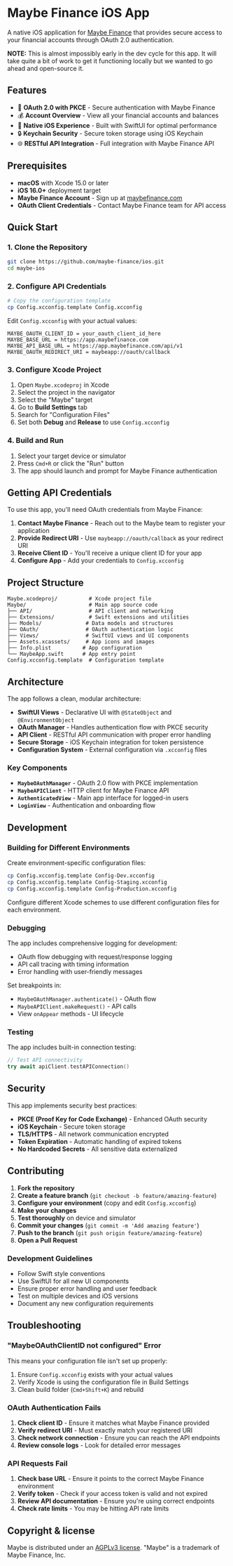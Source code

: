 # Maybe Finance iOS App

A native iOS application for [Maybe Finance](https://maybefinance.com) that provides secure access to your financial accounts through OAuth 2.0 authentication.

**NOTE:** This is almost impossibly early in the dev cycle for this app. It will take quite a bit of work to get it functioning locally but we wanted to go ahead and open-source it.

## Features

- 🔐 **OAuth 2.0 with PKCE** - Secure authentication with Maybe Finance
- 💰 **Account Overview** - View all your financial accounts and balances
- 📱 **Native iOS Experience** - Built with SwiftUI for optimal performance
- 🔒 **Keychain Security** - Secure token storage using iOS Keychain
- 🌐 **RESTful API Integration** - Full integration with Maybe Finance API

## Prerequisites

- **macOS** with Xcode 15.0 or later
- **iOS 16.0+** deployment target
- **Maybe Finance Account** - Sign up at [maybefinance.com](https://maybefinance.com)
- **OAuth Client Credentials** - Contact Maybe Finance team for API access

## Quick Start

### 1. Clone the Repository

```bash
git clone https://github.com/maybe-finance/ios.git
cd maybe-ios
```

### 2. Configure API Credentials

```bash
# Copy the configuration template
cp Config.xcconfig.template Config.xcconfig
```

Edit `Config.xcconfig` with your actual values:

```
MAYBE_OAUTH_CLIENT_ID = your_oauth_client_id_here
MAYBE_BASE_URL = https://app.maybefinance.com
MAYBE_API_BASE_URL = https://app.maybefinance.com/api/v1
MAYBE_OAUTH_REDIRECT_URI = maybeapp://oauth/callback
```

### 3. Configure Xcode Project

1. Open `Maybe.xcodeproj` in Xcode
2. Select the project in the navigator
3. Select the "Maybe" target
4. Go to **Build Settings** tab
5. Search for "Configuration Files"
6. Set both **Debug** and **Release** to use `Config.xcconfig`

### 4. Build and Run

1. Select your target device or simulator
2. Press `Cmd+R` or click the "Run" button
3. The app should launch and prompt for Maybe Finance authentication

## Getting API Credentials

To use this app, you'll need OAuth credentials from Maybe Finance:

1. **Contact Maybe Finance** - Reach out to the Maybe team to register your application
2. **Provide Redirect URI** - Use `maybeapp://oauth/callback` as your redirect URI
3. **Receive Client ID** - You'll receive a unique client ID for your app
4. **Configure App** - Add your credentials to `Config.xcconfig`

## Project Structure

```
Maybe.xcodeproj/          # Xcode project file
Maybe/                    # Main app source code
├── API/                  # API client and networking
├── Extensions/           # Swift extensions and utilities
├── Models/              # Data models and structures
├── OAuth/               # OAuth authentication logic
├── Views/               # SwiftUI views and UI components
├── Assets.xcassets/     # App icons and images
├── Info.plist          # App configuration
└── MaybeApp.swift      # App entry point
Config.xcconfig.template  # Configuration template
```

## Architecture

The app follows a clean, modular architecture:

- **SwiftUI Views** - Declarative UI with `@StateObject` and `@EnvironmentObject`
- **OAuth Manager** - Handles authentication flow with PKCE security
- **API Client** - RESTful API communication with proper error handling
- **Secure Storage** - iOS Keychain integration for token persistence
- **Configuration System** - External configuration via `.xcconfig` files

### Key Components

- **`MaybeOAuthManager`** - OAuth 2.0 flow with PKCE implementation
- **`MaybeAPIClient`** - HTTP client for Maybe Finance API
- **`AuthenticatedView`** - Main app interface for logged-in users
- **`LoginView`** - Authentication and onboarding flow

## Development

### Building for Different Environments

Create environment-specific configuration files:

```bash
cp Config.xcconfig.template Config-Dev.xcconfig
cp Config.xcconfig.template Config-Staging.xcconfig
cp Config.xcconfig.template Config-Production.xcconfig
```

Configure different Xcode schemes to use different configuration files for each environment.

### Debugging

The app includes comprehensive logging for development:

- OAuth flow debugging with request/response logging
- API call tracing with timing information
- Error handling with user-friendly messages

Set breakpoints in:
- `MaybeOAuthManager.authenticate()` - OAuth flow
- `MaybeAPIClient.makeRequest()` - API calls
- View `onAppear` methods - UI lifecycle

### Testing

The app includes built-in connection testing:

```swift
// Test API connectivity
try await apiClient.testAPIConnection()
```

## Security

This app implements security best practices:

- **PKCE (Proof Key for Code Exchange)** - Enhanced OAuth security
- **iOS Keychain** - Secure token storage
- **TLS/HTTPS** - All network communication encrypted
- **Token Expiration** - Automatic handling of expired tokens
- **No Hardcoded Secrets** - All sensitive data externalized

## Contributing

1. **Fork the repository**
2. **Create a feature branch** (`git checkout -b feature/amazing-feature`)
3. **Configure your environment** (copy and edit `Config.xcconfig`)
4. **Make your changes**
5. **Test thoroughly** on device and simulator
6. **Commit your changes** (`git commit -m 'Add amazing feature'`)
7. **Push to the branch** (`git push origin feature/amazing-feature`)
8. **Open a Pull Request**

### Development Guidelines

- Follow Swift style conventions
- Use SwiftUI for all new UI components
- Ensure proper error handling and user feedback
- Test on multiple devices and iOS versions
- Document any new configuration requirements

## Troubleshooting

### "MaybeOAuthClientID not configured" Error

This means your configuration file isn't set up properly:

1. Ensure `Config.xcconfig` exists with your actual values
2. Verify Xcode is using the configuration file in Build Settings
3. Clean build folder (`Cmd+Shift+K`) and rebuild

### OAuth Authentication Fails

1. **Check client ID** - Ensure it matches what Maybe Finance provided
2. **Verify redirect URI** - Must exactly match your registered URI
3. **Check network connection** - Ensure you can reach the API endpoints
4. **Review console logs** - Look for detailed error messages

### API Requests Fail

1. **Check base URL** - Ensure it points to the correct Maybe Finance environment
2. **Verify token** - Check if your access token is valid and not expired
3. **Review API documentation** - Ensure you're using correct endpoints
4. **Check rate limits** - You may be hitting API rate limits

## Copyright & license

Maybe is distributed under an [AGPLv3 license](https://github.com/maybe-finance/ios/blob/main/LICENSE). "Maybe" is a trademark of Maybe Finance, Inc.